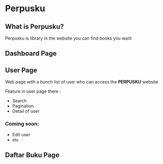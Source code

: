 # Perpusku

## What is Perpusku?

Perpusku is library in the website you can find books you want

## Dashboard Page

## User Page

Web page with a bunch list of user who can access the **PERPUSKU** website

Feature in user page there :

- Search
- Pagination
- Detail of user<br>

### Coming soon:

- Edit user
- etc

## Daftar Buku Page
